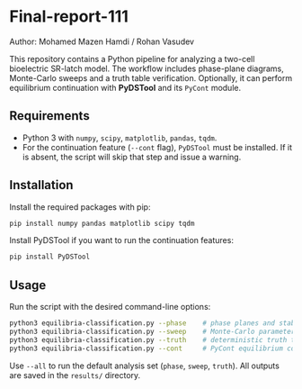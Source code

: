 # Final-report-111

Author: Mohamed Mazen Hamdi / Rohan Vasudev

This repository contains a Python pipeline for analyzing a two-cell bioelectric SR-latch model. The workflow includes phase-plane diagrams, Monte-Carlo sweeps and a truth table verification. Optionally, it can perform equilibrium continuation with **PyDSTool** and its `PyCont` module.

## Requirements

- Python 3 with `numpy`, `scipy`, `matplotlib`, `pandas`, `tqdm`.
- For the continuation feature (`--cont` flag), `PyDSTool` must be installed. If it is absent, the script will skip that step and issue a warning.

## Installation

Install the required packages with pip:

```bash
pip install numpy pandas matplotlib scipy tqdm
```

Install PyDSTool if you want to run the continuation features:

```bash
pip install PyDSTool
```
## Usage

Run the script with the desired command-line options:

```bash
python3 equilibria-classification.py --phase    # phase planes and stability plots
python3 equilibria-classification.py --sweep    # Monte-Carlo parameter sweep
python3 equilibria-classification.py --truth    # deterministic truth table check
python3 equilibria-classification.py --cont     # PyCont equilibrium continuation
```

Use `--all` to run the default analysis set (`phase`, `sweep`, `truth`). All outputs are saved in the `results/` directory.
